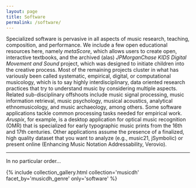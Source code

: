 ```yaml
---
layout: page
title: Software
permalink: /software/
---
```


Specialized software is pervasive in all aspects of music research, teaching, composition, and performance. We include a few open educational resources here, namely _metaScore_, which allows users to create open, interactive textbooks, and the archived (alas) _JPMorganChase KIDS Digital Movement and Sound_ project, which was designed to initiate children into the creative process. Most of the remaining projects cluster in what has variously been called systematic, empirical, digital, or computational musicology, which is to say highly interdisciplinary, data oriented research practices that try to understand music by considering multiple aspects. Related sub-disciplinary offshoots include music signal processing, music information retrieval, music psychology, musical acoustics, analytical ethnomusicology, and music archaeology, among others. Some software applications tackle common processing tasks needed for empirical work. _Aruspix_, for example, is a desktop application for optical music recognition (OMR) that is specialized for early typographic music prints from the 16th and 17th centuries. Other applications assume the presence of a finalized, high quality dataset that you want to analyze (e.g., music21, jSymbolic) or present online (Enhancing Music Notation Addressability, Verovio).

---

In no particular order... 

{% include collection_gallery.html  collection='musicdh' facet_by='musicdh_genre' only='software' %}